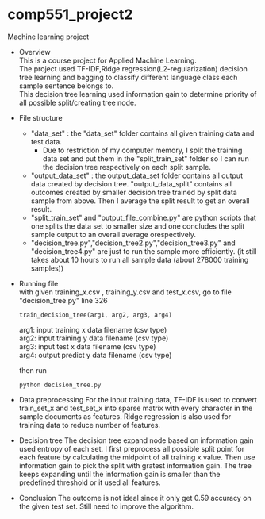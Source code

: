 # comp551_project2
Machine learning project
  
 - Overview  
This is a course project for Applied Machine Learning.  
The project used TF-IDF,Ridge regression(L2-regularization) decision tree learning and bagging to classify different language class each sample sentence belongs to.  
This decision tree learning used information gain to determine priority of all possible split/creating tree node.

- File structure  
  - "data_set" : the "data_set" folder contains all given training data and test data. 
    - Due to restriction of my computer memory, I split the training data set and put them in the "split_train_set" folder so I can run the decision tree respectively on each split sample.
  - "output_data_set" : the output_data_set folder contains all output data created by decision tree. "output_data_split" contains all outcomes created by smaller decision tree trained by split data sample from above. Then I average the split result to get an overall result.
  - "split_train_set" and "output_file_combine.py" are python scripts that one splits the data set to smaller size and one concludes the split sample output to an overall average orespectively.
  - "decision_tree.py","decision_tree2.py","decision_tree3.py" and "decision_tree4.py" are just to run the sample more efficiently. (it still takes about 10 hours to run all sample data (about 278000 training samples))

- Running file  
   with given training_x.csv , training_y.csv and test_x.csv, go to file "decision_tree.py" line 326   
   ```
   train_decision_tree(arg1, arg2, arg3, arg4)  
   ```
   arg1: input training x data filename (csv type)  
   arg2: input training y data  filename (csv type)  
   arg3: input test x data  filename (csv type)  
   arg4: output predict y data filename (csv type)  
 
   then run   
   ```
   python decision_tree.py  
   ```  
 

- Data preprocessing
  For the input training data, TF-IDF is used to convert train_set_x and test_set_x into sparse matrix with every character in the sample documents as features. Ridge regression is also used for training data to reduce number of features.

- Decision tree 
  The decision tree expand node based on information gain used entropy of each set. I first preprocess all possible split point for each feature by calculating the midpoint of all training x value. Then use information gain to pick the split with gratest information gain. The tree keeps expanding until the information gain is smaller than the predefined threshold or it used all features.
  
- Conclusion
 The outcome is not ideal since it only get 0.59 accuracy on the given test set. 
 Still need to improve the algorithm.

